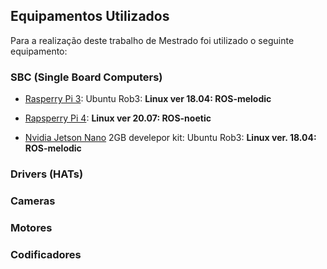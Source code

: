 ## Equipamentos Utilizados

Para a realização deste trabalho de Mestrado foi utilizado o seguinte equipamento:

### SBC (Single Board Computers)

- [Rasperry Pi 3](./Raspberry%20PI%203.md): Ubuntu Rob3: __Linux ver 18.04: ROS-melodic__

- [Rapsperry Pi 4](./Raspberry%20PI%204.md): __Linux ver 20.07: ROS-noetic__

- [Nvidia Jetson Nano](./Nvidia%20Jetson%20Nano%202GB%20develepor%20kit.md) 2GB develepor kit: Ubuntu Rob3: __Linux ver. 18.04: ROS-melodic__

### Drivers (HATs)


### Cameras


### Motores


### Codificadores





